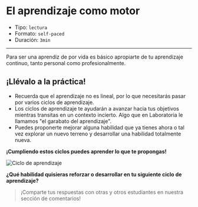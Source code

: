 # El aprendizaje como motor  

* Tipo: `lectura`
* Formato: `self-paced`
* Duración: `3min`

***

Para ser una aprendiz de por vida es básico apropiarte de tu aprendizaje
continuo, tanto personal como profesionalmente.

## ¡Llévalo a la práctica!

- Recuerda que el aprendizaje no es lineal, por lo que necesitarás pasar por varios ciclos de aprendizaje.
- Los ciclos de aprendizaje te ayudarán a avanzar hacia tus objetivos mientras
transitas en un contexto incierto. Algo que en Laboratoria le llamamos "el garabato del aprendizaje".
- Puedes proponerte mejorar alguna habilidad que ya tienes ahora o tal vez explorar un nuevo terreno y desarrollar una habilidad totalmente nueva.

**¡Cumpliendo estos ciclos puedes aprender lo que te propongas!**

![Ciclo de aprendizaje](https://user-images.githubusercontent.com/36275285/82513666-46862a80-9ad9-11ea-8237-1f7a27cf4b71.png)

**¿Qué habilidad quisieras reforzar o desarrollar en tu siguiente ciclo de aprendizaje?**

> ¡Comparte tus respuestas con otras y otros estudiantes en nuestra sección de comentarios!
